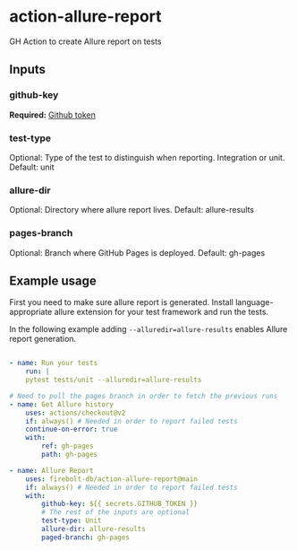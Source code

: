 # action-allure-report
GH Action to create Allure report on tests

## Inputs

### github-key
**Required:**  [Github token](https://docs.github.com/en/actions/security-guides/automatic-token-authentication)

### test-type
Optional: Type of the test to distinguish when reporting. Integration or unit.
Default: unit

### allure-dir
Optional: Directory where allure report lives.
Default: allure-results

### pages-branch
Optional: Branch where GitHub Pages is deployed.
Default: gh-pages

## Example usage

First you need to make sure allure report is generated. Install language-appropriate allure extension for your test framework and run the tests.

In the following example adding `--alluredir=allure-results` enables Allure report generation.

```yml

- name: Run your tests
    run: |
    pytest tests/unit --alluredir=allure-results

# Need to pull the pages branch in order to fetch the previous runs
- name: Get Allure history
    uses: actions/checkout@v2
    if: always() # Needed in order to report failed tests
    continue-on-error: true
    with:
        ref: gh-pages
        path: gh-pages

- name: Allure Report
    uses: firebolt-db/action-allure-report@main
    if: always() # Needed in order to report failed tests
    with:
        github-key: ${{ secrets.GITHUB_TOKEN }}
        # The rest of the inputs are optional
        test-type: Unit
        allure-dir: allure-results
        paged-branch: gh-pages
```